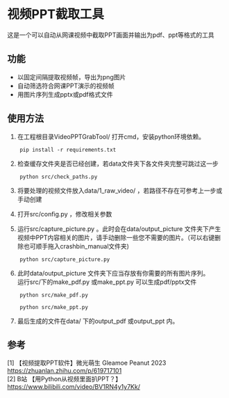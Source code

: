 # 视频PPT截取工具
这是一个可以自动从网课视频中截取PPT画面并输出为pdf、ppt等格式的工具

## 功能
+ 以固定间隔提取视频帧，导出为png图片
+ 自动筛选符合网课PPT演示的视频帧
+ 用图片序列生成pptx或pdf格式文件

## 使用方法
1. 在工程根目录VideoPPTGrabTool/ 打开cmd，安装python环境依赖。  
```shell
    pip install -r requirements.txt
```
   
2. 检查缓存文件夹是否已经创建，若data文件夹下各文件夹完整可跳过这一步
```shell
    python src/check_paths.py
```

3. 将要处理的视频文件放入data/1_raw_video/ ，若路径不存在可参考上一步或手动创建

4. 打开src/config.py ，修改相关参数  

5. 运行src/capture_picture.py 。此时会在data/output_picture 文件夹下产生视频中PPT内容相关的图片，请手动删除一些您不需要的图片。（可以右键删除也可顺手拖入crashbin_manual文件夹)
```shell
    python src/capture_picture.py
```

6. 此时data/output_picture 文件夹下应当存放有你需要的所有图片序列。  
运行src/下的make_pdf.py 或make_ppt.py 可以生成pdf/pptx文件
```shell
    python src/make_pdf.py
```

```shell
    python src/make_ppt.py
```

7. 最后生成的文件在data/ 下的output_pdf 或output_ppt 内。

## 参考
[1] 【视频提取PPT软件】微光萌生 Gleamoe Peanut 2023 https://zhuanlan.zhihu.com/p/619717101  
[2] B站 【用Python从视频里面扒PPT？】 https://www.bilibili.com/video/BV1RN4y1y7Kk/
